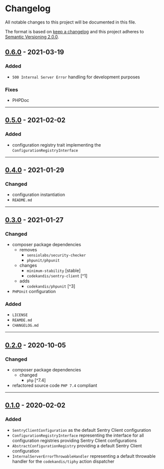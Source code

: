 # Changelog

All notable changes to this project will be documented in this file.

The format is based on [keep a changelog][xtlink-keep-a-changelog]
and this project adheres to [Semantic Versioning 2.0.0][xtlink-semantic-versioning].

## [0.6.0] - 2021-03-19

### Added

* `500 Internal Server Error` handling for development purposes

### Fixes

* PHPDoc

[0.6.0]: https://github.com/codekandis/tiphy-sentry-client-integration/compare/0.5.0..0.6.0

---
## [0.5.0] - 2021-02-02

### Added

* configuration registry trait implementing the `ConfigurationRegistryInterface`

[0.5.0]: https://github.com/codekandis/tiphy-sentry-client-integration/compare/0.4.0..0.5.0

---
## [0.4.0] - 2021-01-29

### Changed

* configuration instantiation
* `README.md`

[0.4.0]: https://github.com/codekandis/tiphy-sentry-client-integration/compare/0.3.0..0.4.0

---
## [0.3.0] - 2021-01-27

### Changed

* composer package dependencies
  * removes
    * `sensiolabs/security-checker`
    * `phpunit/phpunit`
  * changes
    * `minimum-stability` [stable]
    * `codekandis/sentry-client` [^1]
  * adds
    * `codekandis/phpunit` [^3]
* `PHPUnit` configuration

### Added

* `LICENSE`
* `REAMDE.md`
* `CHANGELOG.md`

[0.3.0]: https://github.com/codekandis/tiphy-sentry-client-integration/compare/0.2.0..0.3.0

---
## [0.2.0] - 2020-10-05

### Changed

* composer package dependencies
  * changed
    * `php` [^7.4]
* refactored source code `PHP 7.4` compliant

[0.2.0]: https://github.com/codekandis/tiphy-sentry-client-integration/compare/0.1.0..0.2.0

---
## [0.1.0] - 2020-02-02

### Added

* `SentryClientConfiguration` as the default Sentry Client configuration
* `ConfigurationRegistryInterface` representing the interface for all configuration registries providing Sentry Client configurations
* `AbstractConfigurationRegistry` providing a default Sentry Client configuration
* `InternalServerErrorThrowableHandler` representing a default throwable handler for the `codekandis/tiphy` action dispatcher

[0.1.0]: https://github.com/codekandis/tiphy-sentry-client-integration/tree/0.1.0



[xtlink-keep-a-changelog]: http://keepachangelog.com/en/1.0.0/
[xtlink-semantic-versioning]: http://semver.org/spec/v2.0.0.html
